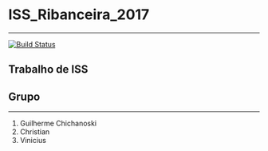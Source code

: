 # ISS_Ribanceira_2017
--------
[![Build Status](https://travis-ci.org/GChicha/ISS_Ribanceira_2017.svg?branch=master)](https://travis-ci.org/GChicha/ISS_Ribanceira_2017)

## Trabalho de ISS

## Grupo
-----
1. Guilherme Chichanoski
2. Christian
3. Vinicius